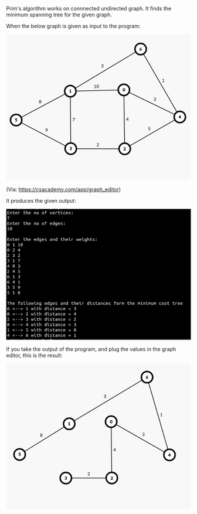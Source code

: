 Prim's algorithm works on connnected undirected graph. It finds the minimum spanning tree for the given graph.

When the below graph is given as input to the program:

![Screenshot](primgraph.png) 


(Via: https://csacademy.com/app/graph_editor)

It produces the given output:

![Screenshot](primoutputcpp.png)

If you take the output of the program, and plug the values in the graph editor, this is the result:

![Screenshot](primoutputgraph.png)

